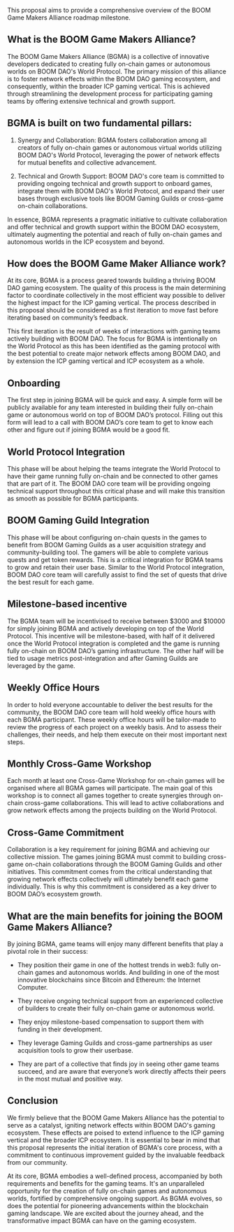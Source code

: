 This proposal aims to provide a comprehensive overview of the BOOM Game Makers Alliance roadmap milestone.

## What is the BOOM Game Makers Alliance?

The BOOM Game Makers Alliance (BGMA) is a collective of innovative developers dedicated to creating fully on-chain games or autonomous worlds on BOOM DAO's World Protocol. The primary mission of this alliance is to foster network effects within the BOOM DAO gaming ecosystem, and consequently, within the broader ICP gaming vertical. This is achieved through streamlining the development process for participating gaming teams by offering extensive technical and growth support.

## BGMA is built on two fundamental pillars:

1. Synergy and Collaboration: BGMA fosters collaboration among all creators of fully on-chain games or autonomous virtual worlds utilizing BOOM DAO's World Protocol, leveraging the power of network effects for mutual benefits and collective advancement. 

2. Technical and Growth Support: BOOM DAO's core team is committed to providing ongoing technical and growth support to onboard games, integrate them with BOOM DAO's World Protocol, and expand their user bases through exclusive tools like BOOM Gaming Guilds or cross-game on-chain collaborations.

In essence, BGMA represents a pragmatic initiative to cultivate collaboration and offer technical and growth support within the BOOM DAO ecosystem, ultimately augmenting the potential and reach of fully on-chain games and autonomous worlds in the ICP ecosystem and beyond.


## How does the BOOM Game Maker Alliance work?

At its core, BGMA is a process geared towards building a thriving BOOM DAO gaming ecosystem. The quality of this process is the main determining factor to coordinate collectively in the most efficient way possible to deliver the highest impact for the ICP gaming vertical. The process described in this proposal should be considered as a first iteration to move fast before iterating based on community’s feedback. 

This first iteration is the result of weeks of interactions with gaming teams actively building with BOOM DAO. The focus for BGMA is intentionally on the World Protocol as this has been identified as the gaming protocol with the best potential to create major network effects among BOOM DAO, and by extension the ICP gaming vertical and ICP ecosystem as a whole.

## Onboarding 

The first step in joining BGMA will be quick and easy. A simple form will be publicly available for any team interested in building their fully on-chain game or autonomous world on top of BOOM DAO’s protocol. Filling out this form will lead to a call with BOOM DAO’s core team to get to know each other and figure out if joining BGMA would be a good fit.

## World Protocol Integration

This phase will be about helping the teams integrate the World Protocol to have their game running fully on-chain and be connected to other games that are part of it. The BOOM DAO core team will be providing ongoing technical support throughout this critical phase and will make this transition as smooth as possible for BGMA participants.

## BOOM Gaming Guild Integration

This phase will be about configuring on-chain quests in the games to benefit from BOOM Gaming Guilds as a user acquisition strategy and community-building tool. The gamers will be able to complete various quests and get token rewards. This is a critical integration for BGMA teams to grow and retain their user base. Similar to the World Protocol integration, BOOM DAO core team will carefully assist to find the set of quests that drive the best result for each game.

## Milestone-based incentive

The BGMA team will be incentivised to receive between $3000 and $10000 for simply joining BGMA and actively developing on top of the World Protocol. This incentive will be milestone-based, with half of it delivered once the World Protocol integration is completed and the game is running fully on-chain on BOOM DAO’s gaming infrastructure. The other half will be tied to usage metrics post-integration and after Gaming Guilds are leveraged by the game.

## Weekly Office Hours

In order to hold everyone accountable to deliver the best results for the community, the BOOM DAO core team will hold weekly office hours with each BGMA participant. These weekly office hours will be tailor-made to review the progress of each project on a weekly basis. And to assess their challenges, their needs, and help them execute on their most important next steps.

## Monthly Cross-Game Workshop

Each month at least one Cross-Game Workshop for on-chain games will be organised where all BGMA games will participate. The main goal of this workshop is to connect all games together to create synergies through on-chain cross-game collaborations. This will lead to active collaborations and grow network effects among the projects building on the World Protocol.

## Cross-Game Commitment

Collaboration is a key requirement for joining BGMA and achieving our collective mission. The games joining BGMA must commit to building cross-game on-chain collaborations through the BOOM Gaming Guilds and other initiatives. This commitment comes from the critical understanding that growing network effects collectively will ultimately benefit each game individually. This is why this commitment is considered as a key driver to BOOM DAO’s ecosystem growth.


## What are the main benefits for joining the BOOM Game Makers Alliance?

By joining BGMA, game teams will enjoy many different benefits that play a pivotal role in their success:

* They position their game in one of the hottest trends in web3: fully on-chain games and autonomous worlds. And building in one of the most innovative blockchains since Bitcoin and Ethereum: the Internet Computer.

* They receive ongoing technical support from an experienced collective of builders to create their fully on-chain game or autonomous world.

* They enjoy milestone-based compensation to support them with funding in their development.

* They leverage Gaming Guilds and cross-game partnerships as user acquisition tools to grow their userbase.

* They are part of a collective that finds joy in seeing other game teams succeed, and are aware that everyone’s work directly affects their peers in the most mutual and positive way.


## Conclusion

We firmly believe that the BOOM Game Makers Alliance has the potential to serve as a catalyst, igniting network effects within BOOM DAO's gaming ecosystem. These effects are poised to extend influence to the ICP gaming vertical and the broader ICP ecosystem. It is essential to bear in mind that this proposal represents the initial iteration of BGMA's core process, with a commitment to continuous improvement guided by the invaluable feedback from our community.

At its core, BGMA embodies a well-defined process, accompanied by both requirements and benefits for the gaming teams. It's an unparalleled opportunity for the creation of fully on-chain games and autonomous worlds, fortified by comprehensive ongoing support. As BGMA evolves, so does the potential for pioneering advancements within the blockchain gaming landscape. We are excited about the journey ahead, and the transformative impact BGMA can have on the gaming ecosystem.


